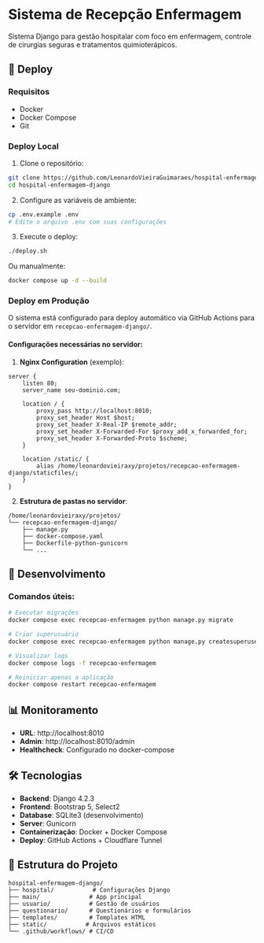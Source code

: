 # Sistema de Recepção Enfermagem

Sistema Django para gestão hospitalar com foco em enfermagem, controle de cirurgias seguras e tratamentos quimioterápicos.

## 🚀 Deploy

### Requisitos
- Docker
- Docker Compose
- Git

### Deploy Local

1. Clone o repositório:
```bash
git clone https://github.com/LeonardoVieiraGuimaraes/hospital-enfermagem-django.git
cd hospital-enfermagem-django
```

2. Configure as variáveis de ambiente:
```bash
cp .env.example .env
# Edite o arquivo .env com suas configurações
```

3. Execute o deploy:
```bash
./deploy.sh
```

Ou manualmente:
```bash
docker compose up -d --build
```

### Deploy em Produção

O sistema está configurado para deploy automático via GitHub Actions para o servidor em `recepcao-enfermagem-django/`.

#### Configurações necessárias no servidor:

1. **Nginx Configuration** (exemplo):
```nginx
server {
    listen 80;
    server_name seu-dominio.com;
    
    location / {
        proxy_pass http://localhost:8010;
        proxy_set_header Host $host;
        proxy_set_header X-Real-IP $remote_addr;
        proxy_set_header X-Forwarded-For $proxy_add_x_forwarded_for;
        proxy_set_header X-Forwarded-Proto $scheme;
    }
    
    location /static/ {
        alias /home/leonardovieiraxy/projetos/recepcao-enfermagem-django/staticfiles/;
    }
}
```

2. **Estrutura de pastas no servidor**:
```
/home/leonardovieiraxy/projetos/
└── recepcao-enfermagem-django/
    ├── manage.py
    ├── docker-compose.yaml
    ├── Dockerfile-python-gunicorn
    └── ...
```

## 🔧 Desenvolvimento

### Comandos úteis:
```bash
# Executar migrações
docker compose exec recepcao-enfermagem python manage.py migrate

# Criar superusuário
docker compose exec recepcao-enfermagem python manage.py createsuperuser

# Visualizar logs
docker compose logs -f recepcao-enfermagem

# Reiniciar apenas a aplicação
docker compose restart recepcao-enfermagem
```

## 📊 Monitoramento

- **URL**: http://localhost:8010
- **Admin**: http://localhost:8010/admin
- **Healthcheck**: Configurado no docker-compose

## 🛠️ Tecnologias

- **Backend**: Django 4.2.3
- **Frontend**: Bootstrap 5, Select2
- **Database**: SQLite3 (desenvolvimento)
- **Server**: Gunicorn
- **Containerização**: Docker + Docker Compose
- **Deploy**: GitHub Actions + Cloudflare Tunnel

## 📁 Estrutura do Projeto

```
hospital-enfermagem-django/
├── hospital/           # Configurações Django
├── main/              # App principal
├── usuario/           # Gestão de usuários
├── questionario/      # Questionários e formulários
├── templates/         # Templates HTML
├── static/           # Arquivos estáticos
└── .github/workflows/ # CI/CD
```